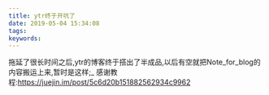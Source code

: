 ```yaml
---
title: ytr终于开坑了
date: 2019-05-04 15:34:08
tags:
keywords:
---
```

拖延了很长时间之后,ytr的博客终于搭出了半成品,以后有空就把Note_for_blog的内容搬运上来,暂时是这样;_
感谢教程:https://juejin.im/post/5c6d20b151882562934c9962
